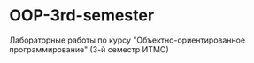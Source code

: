 # OOP-3rd-semester
Лабораторные работы по курсу "Объектно-ориентированное программирование" (3-й семестр ИТМО)
